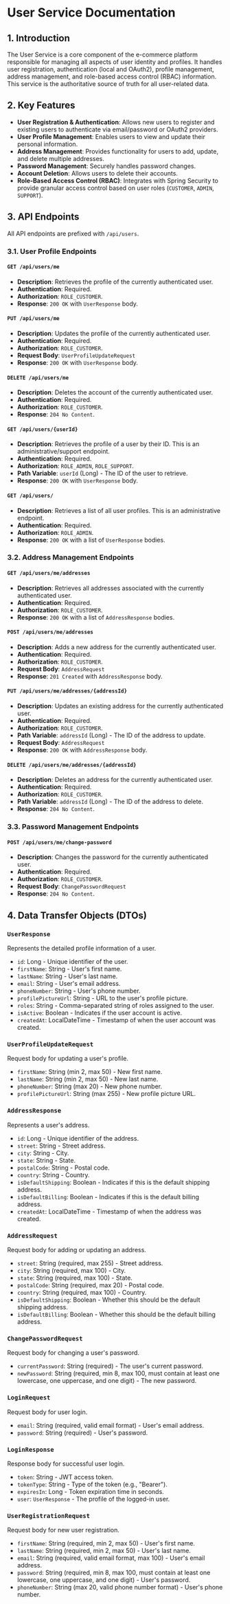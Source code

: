 # User Service Documentation

## 1. Introduction

The User Service is a core component of the e-commerce platform responsible for managing all aspects of user identity and profiles. It handles user registration, authentication (local and OAuth2), profile management, address management, and role-based access control (RBAC) information. This service is the authoritative source of truth for all user-related data.

## 2. Key Features

*   **User Registration & Authentication**: Allows new users to register and existing users to authenticate via email/password or OAuth2 providers.
*   **User Profile Management**: Enables users to view and update their personal information.
*   **Address Management**: Provides functionality for users to add, update, and delete multiple addresses.
*   **Password Management**: Securely handles password changes.
*   **Account Deletion**: Allows users to delete their accounts.
*   **Role-Based Access Control (RBAC)**: Integrates with Spring Security to provide granular access control based on user roles (`CUSTOMER`, `ADMIN`, `SUPPORT`).

## 3. API Endpoints

All API endpoints are prefixed with `/api/users`.

### 3.1. User Profile Endpoints

#### `GET /api/users/me`
*   **Description**: Retrieves the profile of the currently authenticated user.
*   **Authentication**: Required.
*   **Authorization**: `ROLE_CUSTOMER`.
*   **Response**: `200 OK` with `UserResponse` body.

#### `PUT /api/users/me`
*   **Description**: Updates the profile of the currently authenticated user.
*   **Authentication**: Required.
*   **Authorization**: `ROLE_CUSTOMER`.
*   **Request Body**: `UserProfileUpdateRequest`
*   **Response**: `200 OK` with `UserResponse` body.

#### `DELETE /api/users/me`
*   **Description**: Deletes the account of the currently authenticated user.
*   **Authentication**: Required.
*   **Authorization**: `ROLE_CUSTOMER`.
*   **Response**: `204 No Content`.

#### `GET /api/users/{userId}`
*   **Description**: Retrieves the profile of a user by their ID. This is an administrative/support endpoint.
*   **Authentication**: Required.
*   **Authorization**: `ROLE_ADMIN`, `ROLE_SUPPORT`.
*   **Path Variable**: `userId` (Long) - The ID of the user to retrieve.
*   **Response**: `200 OK` with `UserResponse` body.

#### `GET /api/users/`
*   **Description**: Retrieves a list of all user profiles. This is an administrative endpoint.
*   **Authentication**: Required.
*   **Authorization**: `ROLE_ADMIN`.
*   **Response**: `200 OK` with a list of `UserResponse` bodies.

### 3.2. Address Management Endpoints

#### `GET /api/users/me/addresses`
*   **Description**: Retrieves all addresses associated with the currently authenticated user.
*   **Authentication**: Required.
*   **Authorization**: `ROLE_CUSTOMER`.
*   **Response**: `200 OK` with a list of `AddressResponse` bodies.

#### `POST /api/users/me/addresses`
*   **Description**: Adds a new address for the currently authenticated user.
*   **Authentication**: Required.
*   **Authorization**: `ROLE_CUSTOMER`.
*   **Request Body**: `AddressRequest`
*   **Response**: `201 Created` with `AddressResponse` body.

#### `PUT /api/users/me/addresses/{addressId}`
*   **Description**: Updates an existing address for the currently authenticated user.
*   **Authentication**: Required.
*   **Authorization**: `ROLE_CUSTOMER`.
*   **Path Variable**: `addressId` (Long) - The ID of the address to update.
*   **Request Body**: `AddressRequest`
*   **Response**: `200 OK` with `AddressResponse` body.

#### `DELETE /api/users/me/addresses/{addressId}`
*   **Description**: Deletes an address for the currently authenticated user.
*   **Authentication**: Required.
*   **Authorization**: `ROLE_CUSTOMER`.
*   **Path Variable**: `addressId` (Long) - The ID of the address to delete.
*   **Response**: `204 No Content`.

### 3.3. Password Management Endpoints

#### `POST /api/users/me/change-password`
*   **Description**: Changes the password for the currently authenticated user.
*   **Authentication**: Required.
*   **Authorization**: `ROLE_CUSTOMER`.
*   **Request Body**: `ChangePasswordRequest`
*   **Response**: `204 No Content`.

## 4. Data Transfer Objects (DTOs)

### `UserResponse`
Represents the detailed profile information of a user.
*   `id`: Long - Unique identifier of the user.
*   `firstName`: String - User's first name.
*   `lastName`: String - User's last name.
*   `email`: String - User's email address.
*   `phoneNumber`: String - User's phone number.
*   `profilePictureUrl`: String - URL to the user's profile picture.
*   `roles`: String - Comma-separated string of roles assigned to the user.
*   `isActive`: Boolean - Indicates if the user account is active.
*   `createdAt`: LocalDateTime - Timestamp of when the user account was created.

### `UserProfileUpdateRequest`
Request body for updating a user's profile.
*   `firstName`: String (min 2, max 50) - New first name.
*   `lastName`: String (min 2, max 50) - New last name.
*   `phoneNumber`: String (max 20) - New phone number.
*   `profilePictureUrl`: String (max 255) - New profile picture URL.

### `AddressResponse`
Represents a user's address.
*   `id`: Long - Unique identifier of the address.
*   `street`: String - Street address.
*   `city`: String - City.
*   `state`: String - State.
*   `postalCode`: String - Postal code.
*   `country`: String - Country.
*   `isDefaultShipping`: Boolean - Indicates if this is the default shipping address.
*   `isDefaultBilling`: Boolean - Indicates if this is the default billing address.
*   `createdAt`: LocalDateTime - Timestamp of when the address was created.

### `AddressRequest`
Request body for adding or updating an address.
*   `street`: String (required, max 255) - Street address.
*   `city`: String (required, max 100) - City.
*   `state`: String (required, max 100) - State.
*   `postalCode`: String (required, max 20) - Postal code.
*   `country`: String (required, max 100) - Country.
*   `isDefaultShipping`: Boolean - Whether this should be the default shipping address.
*   `isDefaultBilling`: Boolean - Whether this should be the default billing address.

### `ChangePasswordRequest`
Request body for changing a user's password.
*   `currentPassword`: String (required) - The user's current password.
*   `newPassword`: String (required, min 8, max 100, must contain at least one lowercase, one uppercase, and one digit) - The new password.

### `LoginRequest`
Request body for user login.
*   `email`: String (required, valid email format) - User's email address.
*   `password`: String (required) - User's password.

### `LoginResponse`
Response body for successful user login.
*   `token`: String - JWT access token.
*   `tokenType`: String - Type of the token (e.g., "Bearer").
*   `expiresIn`: Long - Token expiration time in seconds.
*   `user`: `UserResponse` - The profile of the logged-in user.

### `UserRegistrationRequest`
Request body for new user registration.
*   `firstName`: String (required, min 2, max 50) - User's first name.
*   `lastName`: String (required, min 2, max 50) - User's last name.
*   `email`: String (required, valid email format, max 100) - User's email address.
*   `password`: String (required, min 8, max 100, must contain at least one lowercase, one uppercase, and one digit) - User's password.
*   `phoneNumber`: String (max 20, valid phone number format) - User's phone number.
